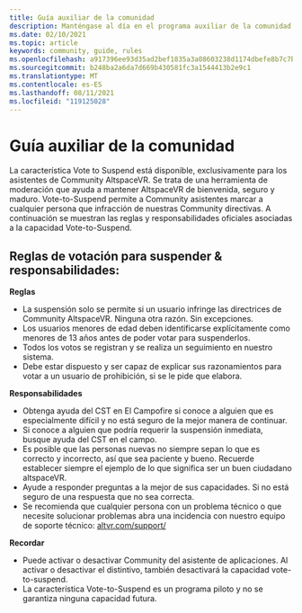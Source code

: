 ```yaml
---
title: Guía auxiliar de la comunidad
description: Manténgase al día en el programa auxiliar de la comunidad de AltspaceVR y en las reglas y responsabilidades del uso de la característica vote-to-suspend.
ms.date: 02/10/2021
ms.topic: article
keywords: community, guide, rules
ms.openlocfilehash: a917396ee93d35ad2bef1835a3a08603238d1174dbefe8b7c7b5add70fe29d51
ms.sourcegitcommit: b248ba2a6da7d669b430581fc3a1544413b2e9c1
ms.translationtype: MT
ms.contentlocale: es-ES
ms.lasthandoff: 08/11/2021
ms.locfileid: "119125028"
---
```

# <a name="community-helper-guide"></a>Guía auxiliar de la comunidad

La característica Vote to Suspend está disponible, exclusivamente para los asistentes de Community AltspaceVR. Se trata de una herramienta de moderación que ayuda a mantener AltspaceVR de bienvenida, seguro y maduro. Vote-to-Suspend permite a Community asistentes marcar a cualquier persona que infracción de nuestras Community directivas. A continuación se muestran las reglas y responsabilidades oficiales asociadas a la capacidad Vote-to-Suspend. 

## <a name="vote-to-suspend-rules--responsibilities"></a>Reglas de votación para suspender & responsabilidades: 

**Reglas** 

* La suspensión solo se permite si un usuario infringe las directrices de Community AltspaceVR. Ninguna otra razón. Sin excepciones.  
* Los usuarios menores de edad deben identificarse explícitamente como menores de 13 años antes de poder votar para suspenderlos. 
* Todos los votos se registran y se realiza un seguimiento en nuestro sistema. 
* Debe estar dispuesto y ser capaz de explicar sus razonamientos para votar a un usuario de prohibición, si se le pide que elabora. 

**Responsabilidades** 

* Obtenga ayuda del CST en El Campofire si conoce a alguien que es especialmente difícil y no está seguro de la mejor manera de continuar.  
* Si conoce a alguien que podría requerir la suspensión inmediata, busque ayuda del CST en el campo. 
* Es posible que las personas nuevas no siempre sepan lo que es correcto y incorrecto, así que sea paciente y bueno. Recuerde establecer siempre el ejemplo de lo que significa ser un buen ciudadano altspaceVR. 
* Ayude a responder preguntas a la mejor de sus capacidades. Si no está seguro de una respuesta que no sea correcta. 
* Se recomienda que cualquier persona con un problema técnico o que necesite solucionar problemas abra una incidencia con nuestro equipo de soporte técnico: [altvr.com/support/](https://help.altvr.com/hc/requests/new?ticket_form_id=114093998653)

**Recordar** 

* Puede activar o desactivar Community del asistente de aplicaciones. Al activar o desactivar el distintivo, también desactivará la capacidad vote-to-suspend. 
* La característica Vote-to-Suspend es un programa piloto y no se garantiza ninguna capacidad futura. 